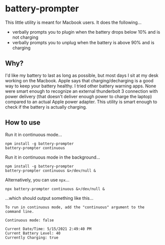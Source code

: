 # battery-prompter

This little utility is meant for Macbook users. It does the following...
- verbally prompts you to plugin when the battery drops below 10% and is not charging
- verbally prompts you to unplug when the battery is above 90% and is charging

## Why?
I'd like my battery to last as long as possible, but most days I sit at my desk working on the Macbook. Apple says that charging/decharging is a good way to keep your battery healthy. I tried other battery warning apps. None were smart enough to recognize an external thunderbolt 3 connection with power delivery (that doesn't deliver enough power to charge the laptop) compared to an actual Apple power adapter. This utility is smart enough to check if the battery is actually charging.


## How to use

Run it in continuous mode...
```
npm install -g battery-prompter
battery-prompter continuous
```

Run it in continuous mode in the background...
```
npm install -g battery-prompter
battery-prompter continuous &>/dev/null &
```
Alternatively, you can use `npx`...
```
npx battery-prompter continuous &>/dev/null &
```
...which should output something like this...
```
To run in continuous mode, add the "continuous" argument to the command line.

Continuous mode: false

Current Date/Time: 5/15/2021 2:49:40 PM
Current Battery Level: 40
Currently Charging: true
```
